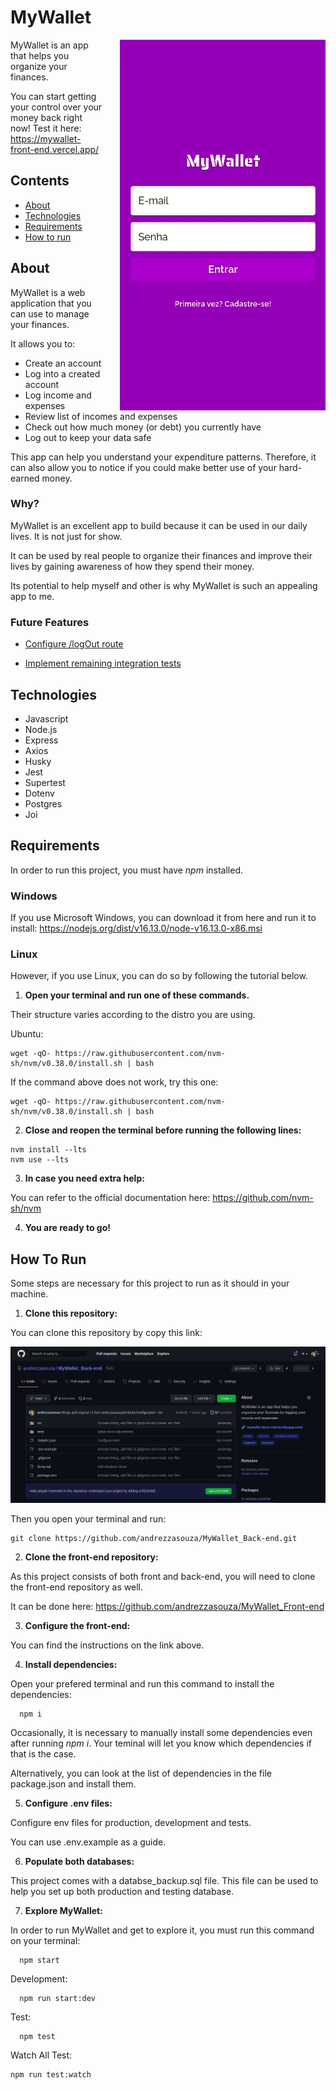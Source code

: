 <h1>MyWallet</h1>

<img src='./assets/images/mywallet.gif' alt='Gif showing how to use MyWallet' align='right' style='margin-left: 25px;' />

MyWallet is an app that helps you organize your finances.

You can start getting your control over your money back right now! Test it here: https://mywallet-front-end.vercel.app/

<h2>Contents</h2>

- <a href="#about">About</a>
- <a href="#tech">Technologies</a>
- <a href="#reqs">Requirements</a>
- <a href="#run">How to run</a>

<h2 id="about">About</h2>

MyWallet is a web application that you can use to manage your finances.

It allows you to:

- Create an account
- Log into a created account
- Log income and expenses
- Review list of incomes and expenses
- Check out how much money (or debt) you currently have
- Log out to keep your data safe

This app can help you understand your expenditure patterns. Therefore, it can also allow you to notice if you could make better use of your hard-earned money.

<h3>Why?</h3>

MyWallet is an excellent app to build because it can be used in our daily lives. It is not just for show.

It can be used by real people to organize their finances and improve their lives by gaining awareness of how they spend their money.

Its potential to help myself and other is why MyWallet is such an appealing app to me.

<h3> Future Features </h3>
<a href="https://github.com/andrezzasouza/MyWallet_Back-end/issues/4">

- Configure /logOut route
  </a>

<a href="https://github.com/andrezzasouza/MyWallet_Back-end/issues/5">

- Implement remaining integration tests
  </a>

<h2 id="tech">Technologies</h2>

- Javascript
- Node.js
- Express
- Axios
- Husky
- Jest
- Supertest
- Dotenv
- Postgres
- Joi

<h2 id="reqs">Requirements</h2>

In order to run this project, you must have _npm_ installed.

<h3>Windows</h3>

If you use Microsoft Windows, you can download it from here and run it to install: https://nodejs.org/dist/v16.13.0/node-v16.13.0-x86.msi

<h3>Linux</h3>

However, if you use Linux, you can do so by following the tutorial below.

1. **Open your terminal and run one of these commands.**

Their structure varies according to the distro you are using.

Ubuntu:

```
wget -qO- https://raw.githubusercontent.com/nvm-sh/nvm/v0.38.0/install.sh | bash
```

If the command above does not work, try this one:

```
wget -qO- https://raw.githubusercontent.com/nvm-sh/nvm/v0.38.0/install.sh | bash
```

2. **Close and reopen the terminal before running the following lines:**

```
nvm install --lts
nvm use --lts
```

3. **In case you need extra help:**

You can refer to the official documentation here: https://github.com/nvm-sh/nvm

4. **You are ready to go!**

<h2 id="run">How To Run</h2>

Some steps are necessary for this project to run as it should in your machine.

1. **Clone this repository:**

You can clone this repository by copy this link:

<img src='./src/assets/images/back-clone.gif' alt="Gif showing how to copy this repository's clone link" />

Then you open your terminal and run:

```
git clone https://github.com/andrezzasouza/MyWallet_Back-end.git
```

2. **Clone the front-end repository:**

As this project consists of both front and back-end, you will need to clone the front-end repository as well.

It can be done here: https://github.com/andrezzasouza/MyWallet_Front-end

3. **Configure the front-end:**

You can find the instructions on the link above.

4. **Install dependencies:**

Open your prefered terminal and run this command to install the dependencies:

```
  npm i
```

Occasionally, it is necessary to manually install some dependencies even after running _npm i_. Your teminal will let you know which dependencies if that is the case.

Alternatively, you can look at the list of dependencies in the file package.json and install them.

5. **Configure .env files:**

Configure env files for production, development and tests.

You can use .env.example as a guide.

6. **Populate both databases:**

This project comes with a databse_backup.sql file. This file can be used to help you set up both production and testing database.

7. **Explore MyWallet:**

In order to run MyWallet and get to explore it, you must run this command on your terminal:

```
  npm start
```

Development:

```
  npm run start:dev
```

Test:

```
  npm test
```

Watch All Test:

```
npm run test:watch
```
